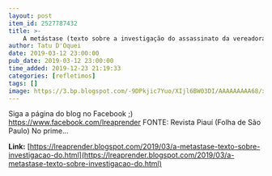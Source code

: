 ```yaml
---
layout: post
item_id: 2527787432
title: >-
    A metástase (texto sobre a investigação do assassinato da vereadora Marielle Franco, por Allan de Abreu)
author: Tatu D'Oquei
date: 2019-03-12 23:00:00
pub_date: 2019-03-12 23:00:00
time_added: 2019-12-23 21:19:33
categories: [refletimos]
tags: []
image: https://3.bp.blogspot.com/-9DPkjic7Yuo/XIjl6BW03DI/AAAAAAAAA68/xjdrV_Q0EA0_zUUYOZZtqZmvfQhNEkaywCLcBGAs/w1200-h630-p-k-no-nu/marielle-franco.jpg
---
```


Siga a página do blog no Facebook ;) https://www.facebook.com/lreaprender FONTE: Revista Piauí (Folha de São Paulo) No prime...

**Link:** [https://lreaprender.blogspot.com/2019/03/a-metastase-texto-sobre-investigacao-do.html](https://lreaprender.blogspot.com/2019/03/a-metastase-texto-sobre-investigacao-do.html)

